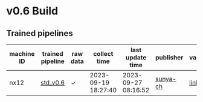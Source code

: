 # v0.6 Build

## Trained pipelines

machine ID|trained pipeline|raw data|collect time|last update time|publisher|validation
---|---|---|---|---|---|---|
nx12|[std_v0.6](./.doc/std_v0.6.md)|&check;|2023-09-19 18:27:40|2023-09-27 08:16:52|[sunya-ch](https://github.com/sunya-ch)|[link](./nx12/README.md)

